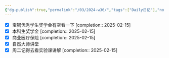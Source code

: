 ```yaml
---
{"dg-publish":true,"permalink":"/03/2024-w36/","tags":["Daily日记"],"noteIcon":"","created":"2025-01-31T00:35","updated":"2025-07-01T13:38"}
---
```


- [x] 宝钢优秀学生奖学金有空看一下 [completion:: 2025-02-15]
- [x] 本科生奖学金 [completion:: 2025-02-15]
- [x] 商业医疗保险 [completion:: 2025-02-15]
- [x] 自然大师讲堂
- [x] 周二记得去看实验课讲解 [completion:: 2025-02-15]
